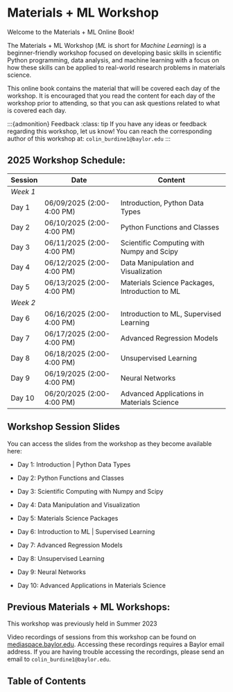 # Materials + ML Workshop

Welcome to the Materials + ML Online Book! 

The Materials + ML Workshop (_ML_ is short for _Machine Learning_) is a beginner-friendly workshop focused on developing basic skills in scientific Python programming, data analysis, and machine learning with a focus on how these skills can be applied to real-world research problems in materials science.

This online book contains the material that will be covered each day of the workshop. It is encouraged that you read the content for each day of the workshop prior to attending, so that you can ask questions related to what is covered each day.

:::{admonition} Feedback
:class: tip
If you have any ideas or feedback regarding this workshop, let us know! 
You can reach the corresponding author of this workshop at:
`colin_burdine1@baylor.edu`
:::

## 2025 Workshop Schedule:

| Session       | Date          | Content                                                       |
| -------       | ----          | -------                                                       |
| *Week 1*                                                                                      | 
| Day 1         | 06/09/2025 (2:00-4:00 PM) | Introduction, Python Data Types                   |
| Day 2         | 06/10/2025 (2:00-4:00 PM) | Python Functions and Classes                      |
| Day 3         | 06/11/2025 (2:00-4:00 PM) | Scientific Computing with Numpy and Scipy         |
| Day 4         | 06/12/2025 (2:00-4:00 PM) | Data Manipulation and Visualization               |
| Day 5         | 06/13/2025 (2:00-4:00 PM) | Materials Science Packages, Introduction to ML    |
| *Week 2*                                                                                      | 
| Day 6         | 06/16/2025 (2:00-4:00 PM) | Introduction to ML, Supervised Learning           |
| Day 7         | 06/17/2025 (2:00-4:00 PM) | Advanced Regression Models                        |
| Day 8         | 06/18/2025 (2:00-4:00 PM) | Unsupervised Learning                             |
| Day 9         | 06/19/2025 (2:00-4:00 PM) | Neural Networks                                   |
| Day 10        | 06/20/2025 (2:00-4:00 PM) | Advanced Applications in Materials Science        |

## Workshop Session Slides

You can access the slides from the workshop as they become available here:

* Day 1: Introduction | Python Data Types

* Day 2: Python Functions and Classes

* Day 3: Scientific Computing with Numpy and Scipy

* Day 4: Data Manipulation and Visualization

* Day 5: Materials Science Packages

* Day 6: Introduction to ML | Supervised Learning

* Day 7: Advanced Regression Models

* Day 8: Unsupervised Learning

* Day 9: Neural Networks

* Day 10: Advanced Applications in Materials Science


## Previous Materials + ML Workshops:

This workshop was previously held in Summer 2023

Video recordings of sessions from this workshop can be found on [mediaspace.baylor.edu](https://mediaspace.baylor.edu/channel/channelid/305141402). Accessing these recordings requires a Baylor email address. If you are having trouble accessing the recordings, please send an email to  `colin_burdine1@baylor.edu`. 

## Table of Contents

```{tableofcontents}
```
